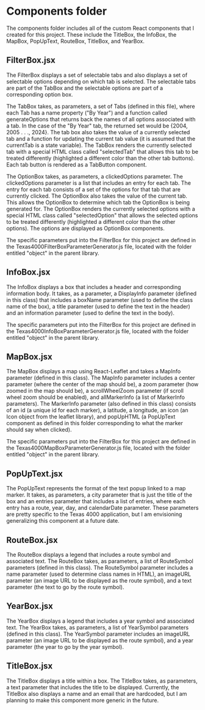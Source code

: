 # Components folder

The components folder includes all of the custom React components that I created for this project. These include the TitleBox, the InfoBox, the MapBox, PopUpText, RouteBox, TitleBox, and YearBox.

## FilterBox.jsx

The FilterBox displays a set of selectable tabs and also displays a set of selectable options depending on which tab is selected. The selectable tabs are part of the TabBox and the selectable options are part of a corresponding option box. 

The TabBox takes, as parameters, a set of Tabs (defined in this file), where each Tab has a name property ("By Year") and a function called generateOptions that returns back the names of all options associated with a tab. In the case of the "By Year" tab, the returned set would be {2004, 2005 . . ., 2024}. The tab box also takes the value of a currently selected tab and a function for updating the current tab value (it is assumed that the currentTab is a state variable). The TabBox renders the currently selected tab with a special HTML class called "selectedTab" that allows this tab to be treated differently (highlighted a different color than the other tab buttons). Each tab button is rendered as a TabButton component.

The OptionBox takes, as parameters, a clickedOptions parameter. The clickedOptions parameter is a list that includes an entry for each tab. The entry for each tab consists of a set of the options for that tab that are currently clicked. The OptionBox also takes the value of the current tab. This allows the OptionBox to determine which tab the OptionBox is being generated for. The OptionBox renders the currently selected options with a special HTML class called "selectedOption" that allows the selected options to be treated differently (highlighted a different color than the other options). The options are displayed as OptionBox components.

The specific parameters put into the FilterBox for this project are defined in the Texas4000FilterBoxParameterGenerator.js file, located with the folder entitled "object" in the parent library.

## InfoBox.jsx

The InfoBox displays a box that includes a header and corresponding information body. It takes, as a parameter, a DisplayInfo parameter (defined in this class) that includes a boxName parameter (used to define the class name of the box), a title parameter (used to define the text in the header) and an information parameter (used to define the text in the body).

The specific parameters put into the FilterBox for this project are defined in the Texas4000InfoBoxParameterGenerator.js file, located with the folder entitled "object" in the parent library.

## MapBox.jsx

The MapBox displays a map using React-Leaflet and takes a MapInfo parameter (defined in this class). The MapInfo parameter includes a center parameter (where the center of the map should be), a zoom parameter (how zoomed in the map should be), a scrollWheelZoom parameter (if scroll wheel zoom should be enabled), and allMarkerInfo (a list of MarkerInfo parameters). The MarkerInfo parameter (also defined in this class) consists of an id (a unique id for each marker), a latitude, a longitude, an icon (an Icon object from the leaflet library), and popUpHTML (a PopUpText component as defined in this folder corresponding to what the marker should say when clicked).

The specific parameters put into the FilterBox for this project are defined in the Texas4000MapBoxParameterGenerator.js file, located with the folder entitled "object" in the parent library.

## PopUpText.jsx

The PopUpText represents the format of the text popup linked to a map marker. It takes, as parameters, a city parameter that is just the title of the box and an entries parameter that includes a list of entries, where each entry has a route, year, day, and calendarDate parameter. These parameters are pretty specific to the Texas 4000 application, but I am envisioning generalizing this component at a future date.

## RouteBox.jsx

The RouteBox displays a legend that includes a route symbol and associated text. The RouteBox takes, as parameters, a list of RouteSymbol parameters (defined in this class). The RouteSymbol parameter includes a name parameter (used to determine class names in HTML), an imageURL parameter (an image URL to be displayed as the route symbol), and a text parameter (the text to go by the route symbol).

## YearBox.jsx

The YearBox displays a legend that includes a year symbol and associated text. The YearBox takes, as parameters, a list of YearSymbol parameters (defined in this class). The YearSymbol parameter includes an imageURL parameter (an image URL to be displayed as the route symbol), and a year parameter (the year to go by the year symbol).


## TitleBox.jsx

The TitleBox displays a title within a box. The TitleBox takes, as parameters, a text parameter that includes the title to be displayed. Currently, the TitleBox also displays a name and an email that are hardcoded, but I am planning to make this component more generic in the future.
